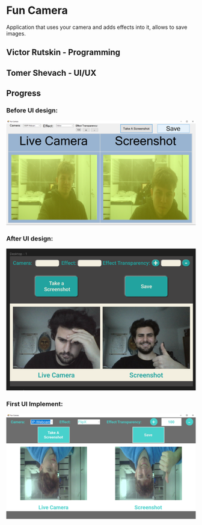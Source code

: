 # Fun Camera
 Application that uses your camera and adds effects into it, allows to save images.
 
## Victor Rutskin - Programming
## Tomer Shevach - UI/UX

## Progress
### Before UI design:
![alt text](https://github.com/lashaka/Fun-Camera/blob/main/ImagesForGithub/Before_UI_UX_Design.png)
### After UI design:
![alt text](https://github.com/lashaka/Fun-Camera/blob/main/ImagesForGithub/After_UI_UX_Design.png)
### First UI Implement:
![alt text](https://github.com/lashaka/Fun-Camera/blob/main/ImagesForGithub/First_Design_after_UI_Implementing.png)
